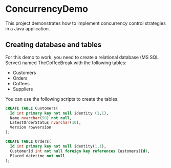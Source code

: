 # ConcurrencyDemo

This project demonstrates how to implement concurrency control strategies in a Java application. 

## Creating database and tables 

For this demo to work, you need to create a relational database (MS SQL Server) named TheCoffeeBreak with the following tables:

* Customers
* Orders
* Coffees
* Suppliers

You can use the following scripts to create the tables:

```SQL
CREATE TABLE Customers(
  Id int primary key not null identity (1,1), 
  Name nvarchar(50) not null,
  LatestOrderStatus nvarchar(10), 
  Version rowversion
);

CREATE TABLE Orders(
  Id int primary key not null identity(1,1), 
  CustomerId int not null foreign key references Customers(Id), 
  Placed datetime not null
);  
```
